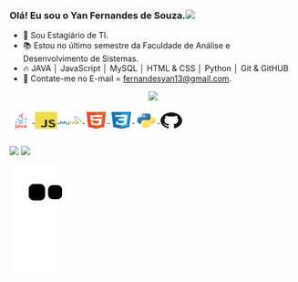 ### Olá! Eu sou o Yan Fernandes de Souza.<a href="https://www.gautamkrishnar.com/"><img src="https://media.giphy.com/media/hvRJCLFzcasrR4ia7z/giphy.gif" width="25px"></a>


-  💼 Sou Estagiário de TI.
-  📚 Estou no último semestre da Faculdade de Análise e Desenvolvimento de Sistemas.
-  🔥 JAVA │ JavaScript │ MySQL │ HTML & CSS  │ Python │ Git & GitHUB
-  📩 Contate-me no E-mail = fernandesyan13@gmail.com.

<div align="center">
  <a href="https://github.com/yanfernandess">
  <img height="180em" src="https://github-readme-stats.vercel.app/api?username=yanfernandess&show_icons=true&theme=dark&include_all_commits=true&count_private=true"/>
  <! img height="180em" src="https://github-readme-stats.vercel.app/api/top-langs/?username=yanfernandess&layout=compact&langs_count=7&theme=dracula"/>
</div>
<div style="display: inline_block"><br>
  <img align="center" alt="YAN-JAVA" height="30" width="40" src="https://github.com/devicons/devicon/blob/master/icons/java/java-original-wordmark.svg">
  <img align="center" alt="YAN-JS" height="30" width="40" src="https://github.com/devicons/devicon/blob/master/icons/javascript/javascript-original.svg">
  <img align="center" alt="YAN-MySQL" height="30" width="40" src="https://github.com/devicons/devicon/blob/master/icons/mysql/mysql-original-wordmark.svg">
  <img align="center" alt="YAN-HTML" height="30" width="40" src="https://raw.githubusercontent.com/devicons/devicon/master/icons/html5/html5-original.svg">
  <img align="center" alt="YAN-CSS" height="30" width="40" src="https://raw.githubusercontent.com/devicons/devicon/master/icons/css3/css3-original.svg">
  <img align="center" alt="YAN-Python" height="30" width="40" src="https://raw.githubusercontent.com/devicons/devicon/master/icons/python/python-original.svg">
  <img align="center" alt="YAN-GitHub" height="30" width="40" src="https://github.com/devicons/devicon/blob/master/icons/github/github-original.svg">
  
</div>
  
  ##
 
<div> 
  <a href = "fernandesyan13@gmail.com"><img src="https://img.shields.io/badge/-Gmail-%23333?style=for-the-badge&logo=gmail&logoColor=white" target="_blank"></a>
  <a href="https://www.linkedin.com/in/yan-fernandes-de-souza-9172291b9/" target="_blank"><img src="https://img.shields.io/badge/-LinkedIn-%230077B5?style=for-the-badge&logo=linkedin&logoColor=white" target="_blank"></a> 
 
 ![Snake animation](https://github.com/yanfernandess/yanfernandess/blob/output/github-contribution-grid-snake.svg)
 
</div>
